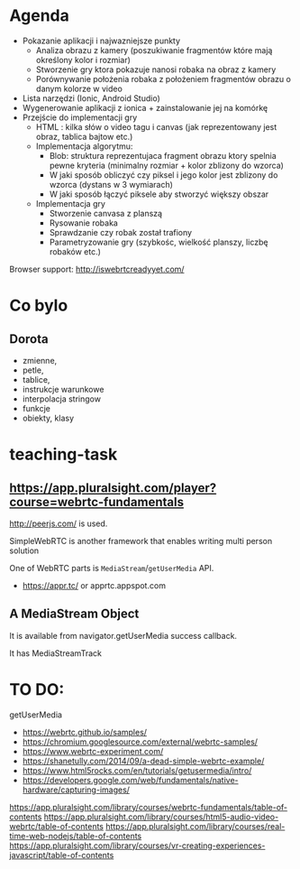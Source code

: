 # Agenda

- Pokazanie aplikacji i najwazniejsze punkty
  - Analiza obrazu z kamery (poszukiwanie fragmentów które mają określony kolor i rozmiar)
  - Stworzenie gry ktora pokazuje nanosi robaka na obraz z kamery
  - Porównywanie położenia robaka z położeniem fragmentów obrazu o danym kolorze w video
- Lista narzędzi (Ionic, Android Studio)
- Wygenerowanie aplikacji z ionica + zainstalowanie jej na komórkę
- Przejście do implementacji gry
  - HTML : kilka słów o video tagu i canvas (jak reprezentowany jest obraz, tablica bajtow etc.)
  - Implementacja algorytmu:
    - Blob: struktura reprezentujaca fragment obrazu ktory spelnia pewne kryteria (minimalny rozmiar + kolor zblizony do wzorca)
    - W jaki sposób obliczyć czy piksel i jego kolor jest zblizony do wzorca (dystans w 3 wymiarach)
    - W jaki sposób łączyć piksele aby stworzyć większy obszar
  - Implementacja gry
    - Stworzenie canvasa z planszą
    - Rysowanie robaka
    - Sprawdzanie czy robak został trafiony
    - Parametryzowanie gry (szybkośc, wielkość planszy, liczbę robaków etc.)

Browser support: http://iswebrtcreadyyet.com/

# Co bylo

## Dorota

- zmienne,
- petle,
- tablice,
- instrukcje warunkowe
- interpolacja stringow
- funkcje
- obiekty, klasy

# teaching-task

## https://app.pluralsight.com/player?course=webrtc-fundamentals

http://peerjs.com/ is used.

SimpleWebRTC is another framework that enables writing multi person solution

One of WebRTC parts is `MediaStream`/`getUserMedia` API.

- https://appr.tc/ or apprtc.appspot.com

## A MediaStream Object

It is available from navigator.getUserMedia success callback.

It has MediaStreamTrack

# TO DO:

getUserMedia

- https://webrtc.github.io/samples/
- https://chromium.googlesource.com/external/webrtc-samples/
- https://www.webrtc-experiment.com/
- https://shanetully.com/2014/09/a-dead-simple-webrtc-example/
- https://www.html5rocks.com/en/tutorials/getusermedia/intro/
- https://developers.google.com/web/fundamentals/native-hardware/capturing-images/

https://app.pluralsight.com/library/courses/webrtc-fundamentals/table-of-contents
https://app.pluralsight.com/library/courses/html5-audio-video-webrtc/table-of-contents
https://app.pluralsight.com/library/courses/real-time-web-nodejs/table-of-contents
https://app.pluralsight.com/library/courses/vr-creating-experiences-javascript/table-of-contents
